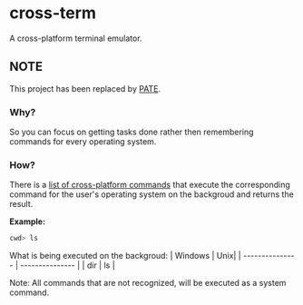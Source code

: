 # cross-term
 A cross-platform terminal emulator.

## NOTE
This project has been replaced by [PATE](https://github.com/AaronMarcusDev/PATE).

### Why?
So you can focus on getting tasks done rather then remembering commands for every operating system.

### How?
There is a [list of cross-platform commands](https://github.com/AaronMarcusDev/Cross-term/blob/main/md/list-of-commands.md) that execute the corresponding command for the user's operating system on the backgroud and returns the result.

**Example:**
```bash 
cwd> ls
```
What is being executed on the backgroud:
| Windows | Unix|
| --------------- | --------------- |
| dir | ls |

Note: All commands that are not recognized, will be executed as a system command.
